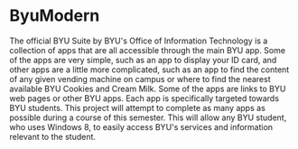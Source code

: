 ByuModern
=========

The official BYU Suite by BYU's Office of Information Technology is a collection of apps that are all accessible through the main BYU app. Some of the apps are very simple, such as an app to display your ID card, and other apps are a little more complicated, such as an app to find the content of any given vending machine on campus or where to find the nearest available BYU Cookies and Cream Milk. Some of the apps are links to BYU web pages or other BYU apps. Each app is specifically targeted towards BYU students. This project will attempt to complete as many apps as possible during a course of this semester. This will allow any BYU student, who uses Windows 8, to easily access BYU's services and information relevant to the student.
